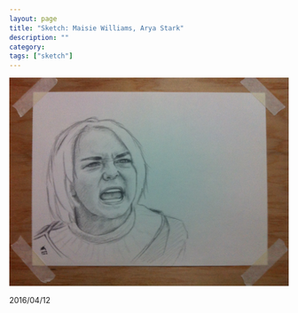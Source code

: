 ```yaml
---
layout: page
title: "Sketch: Maisie Williams, Arya Stark"
description: ""
category:
tags: ["sketch"]
---
```


![Arya Stark](/assets/images/pencil-sketch-0091.jpg)

2016/04/12
